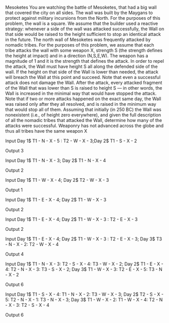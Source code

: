 Mesoketes
You are watching the battle of Mesoketes, that had a big wall that covered the city on all sides. The wall was built by the Maygans to protect against military incursions from the North. For the purposes of this problem, the wall is a square. We assume that the builder used a reactive strategy: whenever a side of the wall was attacked successfully, the Wall on that side would be raised to the height sufficient to stop an identical attack in the future.
The north wall of Mesoketes was frequently attacked by nomadic tribes. For the purposes of this problem, we assume that each tribe attacks the wall with some weapon X, strength S (the strength defines the height at impact) and in a direction (N,S,E,W). The weapon has a magnitude of 1 and it is the strength that defines the attack. In order to repel the attack, the Wall must have height S all along the defended side of the wall. If the height on that side of the Wall is lower than needed, the attack will breach the Wall at this point and succeed. Note that even a successful attack does not damage the Wall. After the attack, every attacked fragment of the Wall that was lower than S is raised to height S — in other words, the Wall is increased in the minimal way that would have stopped the attack. Note that if two or more attacks happened on the exact same day, the Wall was raised only after they all resolved, and is raised in the minimum way that would stop all of them.
Assuming that initially (in 250 BC) the Wall was nonexistent (i.e., of height zero everywhere), and given the full description of all the nomadic tribes that attacked the Wall, determine how many of the attacks were successful. Weaponry has not advanced across the globe and thus all tribes have the same weapon X

Input
Day 1$ T1 - N - X - 5 : T2 - W - X - 3;Day 2$ T1 - S - X - 2

Output
3

Input
Day 1$ T1 - N - X - 3; Day 2$ T1 - N - X - 4	

Output
2

Input
Day 1$ T1 - W - X - 4; Day 2$ T2 - W - X - 3	

Output
1	

Input
Day 1$ T1 - E - X - 4; Day 2$ T1 - W - X - 3	

Output
2	

Input
Day 1$ T1 - E - X - 4; Day 2$ T1 - W - X - 3 : T2 - E - X - 3	

Output
2	

Input
Day 1$ T1 - E - X - 4; Day 2$ T1 - W - X - 3 : T2 - E - X - 3; Day 3$ T3 - N - X - 2: T2 - W - X - 4	

Output
4	

Input
Day 1$ T1 - N - X - 3: T2 - S - X - 4: T3 - W - X - 2; Day 2$ T1 - E - X - 4: T2 - N - X - 3: T3 - S - X - 2; Day 3$ T1 - W - X - 3: T2 - E - X - 5: T3 - N - X - 2	

Output
6

Input
Day 1$ T1 - S - X - 4: T1 - N - X - 2: T3 - W - X - 3; Day 2$ T2 - S - X - 5: T2 - N - X - 1: T3 - N - X - 3; Day 3$ T1 - W - X - 2: T1 - W - X - 4: T2 - N - X - 3: T2 - S - X - 4	

Output
6
